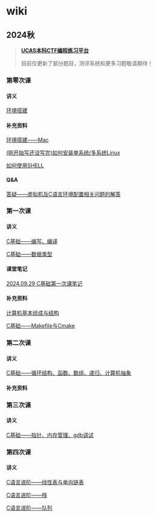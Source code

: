 # wiki

## 2024秋

> [**UCAS本科CTF编程练习平台**](https://ucas-ctf.github.io/Coding)
> 
> 目前仅更新了部分题目，测评系统和更多习题敬请期待！

### 第零次课

#### 讲义

[环境搭建](https://ucas-ctf.github.io/posts/env)

#### 补充资料

[环境搭建——Mac](https://ucas-ctf.github.io/posts/setup-env-on-macOS)

[(刚开始写还没写完)如何安装单系统/多系统Linux](https://ucas-ctf.github.io/posts/env_2)

[如何使用SHELL](https://ucas-ctf.github.io/posts/how-to-use-shell)

#### Q&A

[答疑——虚拟机及C语言环境配置相关问题的解答](https://ucas-ctf.github.io/posts/qa_1)

### 第一次课

#### 讲义

[C基础——编写、编译](https://ucas-ctf.github.io/posts/c_s0)

[C基础——数据类型](https://ucas-ctf.github.io/posts/c_s1)

#### 课堂笔记

[2024.09.29 C基础第一次课笔记](https://ucas-ctf.github.io/posts/c_s1_notes)

#### 补充资料

[计算机基本组成与结构](https://ucas-ctf.github.io/posts/ca)

[C基础——Makefile与Cmake](https://ucas-ctf.github.io/posts/make)

### 第二次课

#### 讲义

[C基础——循环结构、函数、数组、递归、计算机抽象](https://ucas-ctf.github.io/posts/c_s2)

#### 补充资料

### 第三次课

#### 讲义

[C基础——指针、内存管理、gdb调试](https://ucas-ctf.github.io/posts/c_s3)

### 第四次课

#### 讲义

[C语言进阶——线性表与单向链表](https://ucas-ctf.github.io/posts/ds_s1)

[C语言进阶——栈](https://ucas-ctf.github.io/posts/ds_s2)

[C语言进阶——队列](https://ucas-ctf.github.io/posts/ds_s3)
